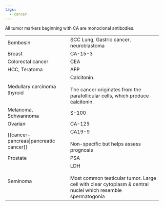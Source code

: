 ```yaml
---
tags:
  - cancer
---
```

All tumor markers beginning with CA are monoclonal antibodies.

|                                        |                                                                                                                           |
| -------------------------------------- | ------------------------------------------------------------------------------------------------------------------------- |
| Bombesin                               | SCC Lung, Gastric cancer, neuroblastoma                                                                                   |
| Breast                                 | CA-15-3                                                                                                                   |
| Colorectal cancer                      | CEA                                                                                                                       |
| HCC, Teratoma                          | AFP                                                                                                                       |
| Medullary carcinoma thyroid            | Calcitonin.<br><br>The cancer originates from the parafollicular cells, which produce calcitonin.                         |
| Melanoma, Schwannoma                   | S-100                                                                                                                     |
| Ovarian                                | CA-125                                                                                                                    |
| [[cancer-pancreas\|pancreatic cancer]] | CA19-9<br><br>Non-specific but helps assess prognosis                                                                     |
| Prostate                               | PSA                                                                                                                       |
| Seminoma                               | LDH  <br> <br>Most common testicular tumor. Large cell with clear cytoplasm & central nuclei which resemble spermatogonia |